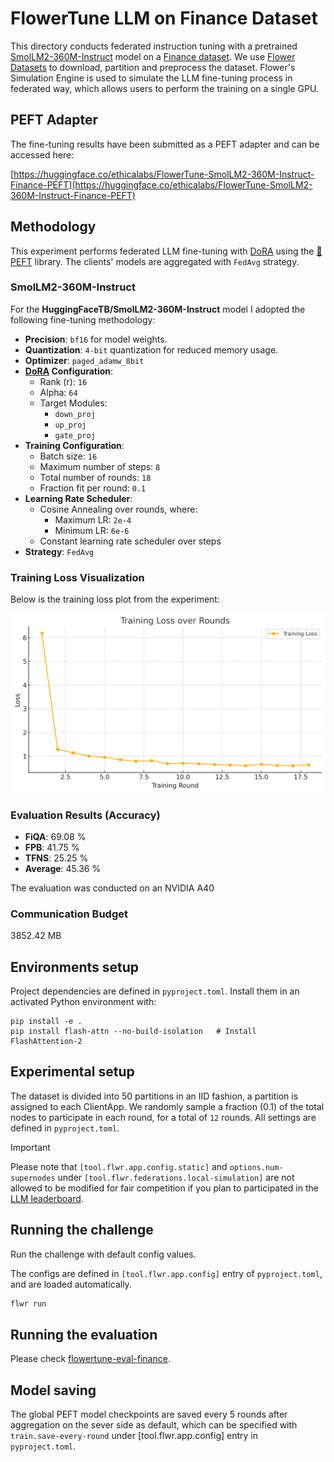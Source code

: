 # FlowerTune LLM on Finance Dataset

This directory conducts federated instruction tuning with a pretrained [SmolLM2-360M-Instruct](https://huggingface.co/HuggingFaceTB/SmolLM2-360M-Instruct) model on a [Finance dataset](https://huggingface.co/datasets/FinGPT/fingpt-sentiment-train).
We use [Flower Datasets](https://flower.dev/docs/datasets/) to download, partition and preprocess the dataset.
Flower's Simulation Engine is used to simulate the LLM fine-tuning process in federated way,
which allows users to perform the training on a single GPU.

## PEFT Adapter

The fine-tuning results have been submitted as a PEFT adapter and can be accessed here:

[https://huggingface.co/ethicalabs/FlowerTune-SmolLM2-360M-Instruct-Finance-PEFT](https://huggingface.co/ethicalabs/FlowerTune-SmolLM2-360M-Instruct-Finance-PEFT)

## Methodology

This experiment performs federated LLM fine-tuning with [DoRA](https://arxiv.org/abs/2402.09353) using the [🤗PEFT](https://huggingface.co/docs/peft/en/index) library.
The clients' models are aggregated with `FedAvg` strategy.


### SmolLM2-360M-Instruct

For the **HuggingFaceTB/SmolLM2-360M-Instruct** model I adopted the following fine-tuning methodology:

- **Precision**: `bf16` for model weights.
- **Quantization**: `4-bit` quantization for reduced memory usage.
- **Optimizer**: `paged_adamw_8bit`
- **[DoRA](https://arxiv.org/abs/2402.09353) Configuration**:
  - Rank (r): `16`
  - Alpha: `64`
  - Target Modules:
    - `down_proj`
    - `up_proj`
    - `gate_proj`
- **Training Configuration**:
  - Batch size: `16`
  - Maximum number of steps: `8`
  - Total number of rounds: `18`
  - Fraction fit per round: `0.1`
- **Learning Rate Scheduler**:
  - Cosine Annealing over rounds, where:
    - Maximum LR: `2e-4`
    - Minimum LR: `6e-6`
  - Constant learning rate scheduler over steps
- **Strategy**: `FedAvg`

### Training Loss Visualization

Below is the training loss plot from the experiment:

![Training Loss](flowertune-eval-finance/benchmarks/train_loss.png)

### Evaluation Results (Accuracy)

- **FiQA**: 69.08 %
- **FPB**: 41.75 %
- **TFNS**: 25.25 %
- **Average**: 45.36 %

The evaluation was conducted on an NVIDIA A40

### Communication Budget

3852.42 MB

## Environments setup

Project dependencies are defined in `pyproject.toml`. Install them in an activated Python environment with:

```shell
pip install -e .
pip install flash-attn --no-build-isolation   # Install FlashAttention-2
```

## Experimental setup

The dataset is divided into 50 partitions in an IID fashion, a partition is assigned to each ClientApp.
We randomly sample a fraction (0.1) of the total nodes to participate in each round, for a total of `12` rounds.
All settings are defined in `pyproject.toml`.

> [!IMPORTANT]
> Please note that `[tool.flwr.app.config.static]` and `options.num-supernodes` under `[tool.flwr.federations.local-simulation]` are not allowed to be modified for fair competition if you plan to participated in the [LLM leaderboard](https://flower.ai/benchmarks/llm-leaderboard).


## Running the challenge

Run the challenge with default config values.

The configs are defined in `[tool.flwr.app.config]` entry of `pyproject.toml`, and are loaded automatically.

```bash
flwr run
```

## Running the evaluation

Please check [flowertune-eval-finance](./flowertune-eval-finance).


## Model saving

The global PEFT model checkpoints are saved every 5 rounds after aggregation on the sever side as default, which can be specified with `train.save-every-round` under [tool.flwr.app.config] entry in `pyproject.toml`.
